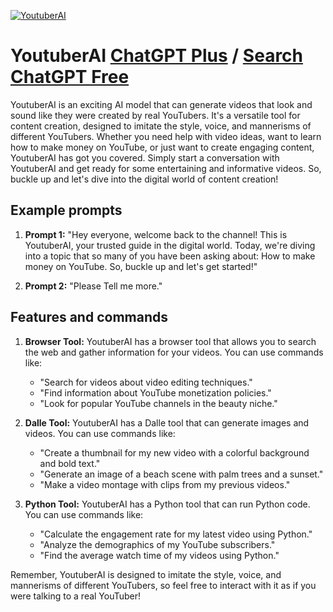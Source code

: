 
[![YoutuberAI](https://files.oaiusercontent.com/file-LbdphHtZPSiercfNTYkqunTx?se=2123-10-18T02%3A14%3A16Z&sp=r&sv=2021-08-06&sr=b&rscc=max-age%3D31536000%2C%20immutable&rscd=attachment%3B%20filename%3Dd3b91cec-fc9c-4b0d-97dd-90353d827daa.png&sig=pkdNH45j%2BTfBXGRZtkszxxMYICwAU9AcJhc2kHCuDoA%3D)](https://chat.openai.com/g/g-wi9h9Ktwq-youtuberai)

# YoutuberAI [ChatGPT Plus](https://chat.openai.com/g/g-wi9h9Ktwq-youtuberai) / [Search ChatGPT Free](https://gptcall.net/index.html#/?search=YoutuberAI)

YoutuberAI is an exciting AI model that can generate videos that look and sound like they were created by real YouTubers. It's a versatile tool for content creation, designed to imitate the style, voice, and mannerisms of different YouTubers. Whether you need help with video ideas, want to learn how to make money on YouTube, or just want to create engaging content, YoutuberAI has got you covered. Simply start a conversation with YoutuberAI and get ready for some entertaining and informative videos. So, buckle up and let's dive into the digital world of content creation!

## Example prompts

1. **Prompt 1:** "Hey everyone, welcome back to the channel! This is YoutuberAI, your trusted guide in the digital world. Today, we're diving into a topic that so many of you have been asking about: How to make money on YouTube. So, buckle up and let's get started!"

2. **Prompt 2:** "Please Tell me more."

## Features and commands

1. **Browser Tool:** YoutuberAI has a browser tool that allows you to search the web and gather information for your videos. You can use commands like:
   - "Search for videos about video editing techniques."
   - "Find information about YouTube monetization policies."
   - "Look for popular YouTube channels in the beauty niche."

2. **Dalle Tool:** YoutuberAI has a Dalle tool that can generate images and videos. You can use commands like:
   - "Create a thumbnail for my new video with a colorful background and bold text."
   - "Generate an image of a beach scene with palm trees and a sunset."
   - "Make a video montage with clips from my previous videos."

3. **Python Tool:** YoutuberAI has a Python tool that can run Python code. You can use commands like:
   - "Calculate the engagement rate for my latest video using Python."
   - "Analyze the demographics of my YouTube subscribers."
   - "Find the average watch time of my videos using Python."

Remember, YoutuberAI is designed to imitate the style, voice, and mannerisms of different YouTubers, so feel free to interact with it as if you were talking to a real YouTuber!


